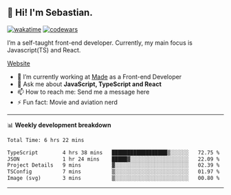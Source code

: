 ## 👋 Hi! I'm Sebastian.

[![wakatime](https://wakatime.com/badge/user/df0036c6-328a-4a39-be9b-e49417ed22a1.svg)](https://wakatime.com/@df0036c6-328a-4a39-be9b-e49417ed22a1)
[![codewars](https://www.codewars.com/users/sebavuye/badges/small)](https://www.codewars.com/users/sebavuye)

I’m a self-taught front-end developer. Currently, my main focus is Javascript(TS) and React.

[Website](https://sebastianvuye.be)

- 🔭 I’m currently working at [Made](https://made.be/) as a Front-end Developer
- 💬 Ask me about **JavaScript, TypeScript and React**
- 📫 How to reach me: Send me a message here
- ⚡ Fun fact: Movie and aviation nerd

-------

📊 **Weekly development breakdown**

<!--START_SECTION:waka-->

```txt
Total Time: 6 hrs 22 mins

TypeScript        4 hrs 38 mins   ██████████████████▒░░░░░░   72.75 %
JSON              1 hr 24 mins    █████▓░░░░░░░░░░░░░░░░░░░   22.09 %
Project Details   9 mins          ▓░░░░░░░░░░░░░░░░░░░░░░░░   02.39 %
TSConfig          7 mins          ▒░░░░░░░░░░░░░░░░░░░░░░░░   01.97 %
Image (svg)       3 mins          ▒░░░░░░░░░░░░░░░░░░░░░░░░   00.80 %
```

<!--END_SECTION:waka-->
-------
